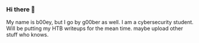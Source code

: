 ### Hi there 👋
My name is b00ey, but I go by g00ber as well.
I am a cybersecurity student.
Will be putting my HTB writeups for the mean time.
maybe upload other stuff who knows.


<!--
**moomochi/moomochi** is a ✨ _special_ ✨ repository because its `README.md` (this file) appears on your GitHub profile.

Here are some ideas to get you started:

- 🔭 I’m currently working on ...
- 🌱 I’m currently learning ...
- 👯 I’m looking to collaborate on ...
- 🤔 I’m looking for help with ...
- 💬 Ask me about ...
- 📫 How to reach me: ...
- 😄 Pronouns: ...
- ⚡ Fun fact: ...
-->
